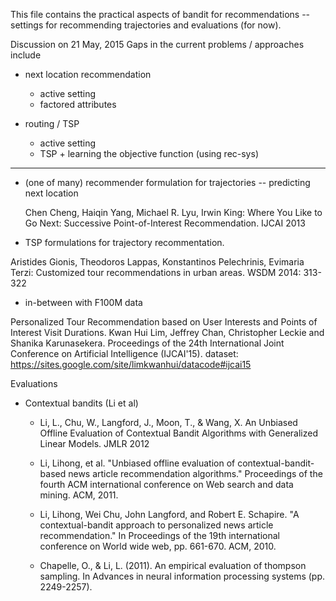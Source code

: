 
This file contains the practical aspects of bandit for recommendations -- settings for recommending trajectories and evaluations (for now). 

Discussion on 21 May, 2015
Gaps in the current problems / approaches include

* next location recommendation
	*  active setting
	*  factored attributes

* routing / TSP
	*  active setting
	*  TSP +  learning the objective function (using rec-sys)


----------- 

* (one of many) recommender formulation for trajectories -- predicting next location 

	Chen Cheng, Haiqin Yang, Michael R. Lyu, Irwin King:
  Where You Like to Go Next: Successive Point-of-Interest Recommendation. IJCAI 2013

* TSP formulations for trajectory recommentation. 

Aristides Gionis, Theodoros Lappas, Konstantinos Pelechrinis, Evimaria Terzi:
Customized tour recommendations in urban areas. WSDM 2014: 313-322

* in-between with F100M data

Personalized Tour Recommendation based on User Interests and Points of Interest Visit Durations. 
Kwan Hui Lim, Jeffrey Chan, Christopher Leckie and Shanika Karunasekera. 
Proceedings of the 24th International Joint Conference on Artificial Intelligence (IJCAI'15). 
dataset: https://sites.google.com/site/limkwanhui/datacode#ijcai15


Evaluations

* Contextual bandits (Li et al)

  - Li, L., Chu, W., Langford, J., Moon, T., & Wang, X. An Unbiased Offline Evaluation of Contextual Bandit Algorithms with Generalized Linear Models. JMLR 2012
  - Li, Lihong, et al. "Unbiased offline evaluation of contextual-bandit-based news article recommendation algorithms." Proceedings of the fourth ACM international conference on Web search and data mining. ACM, 2011.
  - Li, Lihong, Wei Chu, John Langford, and Robert E. Schapire. "A contextual-bandit approach to personalized news article recommendation." In Proceedings of the 19th international conference on World wide web, pp. 661-670. ACM, 2010.

  - Chapelle, O., & Li, L. (2011). An empirical evaluation of thompson sampling. In Advances in neural information processing systems (pp. 2249-2257).

